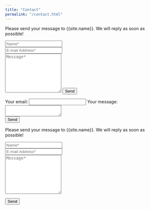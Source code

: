 ```yaml
---
title: "Contact"
permalink: "/contact.html"
---
```


<form action="https://formspree.io/f/xdovzevn" method="POST">    
<p>Please send your message to {{site.name}}. We will reply as soon as possible!</p>
<div class="form-group row">
<div class="col-md-6">
<input class="form-control" type="text" name="name" placeholder="Name*" required>
</div>
<div class="col-md-6">
<input class="form-control" type="email" name="_replyto" placeholder="E-mail Address*" required>
</div>
</div>
<textarea rows="8" class="form-control mb-3" name="message" placeholder="Message*" required></textarea>    
<input class="btn btn-success" type="submit" value="Send">
</form>


<!-- modify this form HTML and place wherever you want your form -->
<form
  action="https://formspree.io/f/xdovzevn"
  method="POST"
>
  <label>
    Your email:
    <input type="email" name="email">
  </label>
  <label>
    Your message:
    <div class="col-md-6">
    <textarea name="message"></textarea>
    </div>
  </label>
  <!-- your other form fields go here -->
  <button type="submit">Send</button>
</form>


<!-- modify this form HTML and place wherever you want your form -->
<form action="https://formspree.io/f/xdovzevn" method="POST">
<p>Please send your message to {{site.name}}. We will reply as soon as possible!</p>
  <div class="form-group row">
  <div class="col-md-6">
  <input class="form-control" type="text" name="name" placeholder="Name*" required>
  </div>
  <div class="col-md-6">
  <input class="form-control" type="email" name="_replyto" placeholder="E-mail Address*" required>
  </div>
  </div>
  <textarea rows="8" class="form-control mb-3" name="message" placeholder="Message*" required></textarea>    

  <button type="submit">Send</button>
</form>